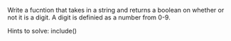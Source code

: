 Write a fucntion that takes in a string and returns a boolean on whether or not it is a digit.  A digit is definied as a number from 0-9.

Hints to solve:
include()